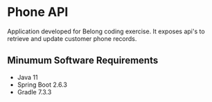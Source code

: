# Phone API
Application developed for Belong coding exercise. It exposes api's to retrieve and update customer phone records.

## Minumum Software Requirements
- Java 11
- Spring Boot 2.6.3
- Gradle 7.3.3


